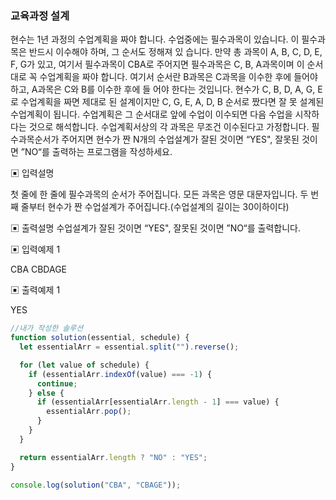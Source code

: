 ### 교육과정 설계

현수는 1년 과정의 수업계획을 짜야 합니다.
수업중에는 필수과목이 있습니다. 이 필수과목은 반드시 이수해야 하며, 그 순서도 정해져 있
습니다.
만약 총 과목이 A, B, C, D, E, F, G가 있고, 여기서 필수과목이 CBA로 주어지면 필수과목은
C, B, A과목이며 이 순서대로 꼭 수업계획을 짜야 합니다.
여기서 순서란 B과목은 C과목을 이수한 후에 들어야 하고, A과목은 C와 B를 이수한 후에 들
어야 한다는 것입니다.
현수가 C, B, D, A, G, E로 수업계획을 짜면 제대로 된 설계이지만
C, G, E, A, D, B 순서로 짰다면 잘 못 설계된 수업계획이 됩니다.
수업계획은 그 순서대로 앞에 수업이 이수되면 다음 수업을 시작하다는 것으로 해석합니다.
수업계획서상의 각 과목은 무조건 이수된다고 가정합니다.
필수과목순서가 주어지면 현수가 짠 N개의 수업설계가 잘된 것이면 “YES", 잘못된 것이면
”NO“를 출력하는 프로그램을 작성하세요.

▣ 입력설명

첫 줄에 한 줄에 필수과목의 순서가 주어집니다. 모든 과목은 영문 대문자입니다.
두 번 째 줄부터 현수가 짠 수업설계가 주어집니다.(수업설계의 길이는 30이하이다)

▣ 출력설명
수업설계가 잘된 것이면 “YES", 잘못된 것이면 ”NO“를 출력합니다.

▣ 입력예제 1

CBA
CBDAGE

▣ 출력예제 1

YES

```javascript
//내가 작성한 솔루션
function solution(essential, schedule) {
  let essentialArr = essential.split("").reverse();

  for (let value of schedule) {
    if (essentialArr.indexOf(value) === -1) {
      continue;
    } else {
      if (essentialArr[essentialArr.length - 1] === value) {
        essentialArr.pop();
      }
    }
  }

  return essentialArr.length ? "NO" : "YES";
}

console.log(solution("CBA", "CBAGE"));
```
